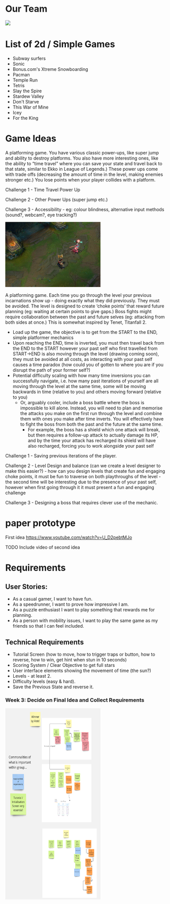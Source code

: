 # Our Team

 <img src="https://i.imgur.com/lnxVVyN.jpeg" width="500" >

# List of 2d / Simple Games

- Subway surfers
- Sonic
- Bonus.com's Xtreme Snowboarding
- Pacman
- Temple Run
- Tetris
- Slay the Spire
- Stardew Valley
- Don't Starve
- This War of Mine
- Icey
- For the King

# Game Ideas
A platforming game. You have various classic power-ups, like super jump and ability to destroy platforms. You also have more interesting ones, like the ability to “time travel” where you can save your state and travel back to that state, similar to Ekko in League of Legends.) These power ups come with trade offs (decreasing the amount of time in the level, making enemies stronger etc.) You lose points when your player collides with a platform. 

Challenge 1 - Time Travel Power Up

Challenge 2 - Other Power Ups (super jump etc.)

Challenge 3 - Accessibility - eg: colour blindness, alternative input methods (sound?, webcam?, eye tracking?)

 <img src="Assets_For_ReadMe/Ekko.gif" width="300">
 
A platforming game. Each time you go through the level your previous incarnations show up - doing exactly what they did previously. They must be avoided. The level is designed to create ‘choke points’ that reward future planning (eg: waiting at certain points to give gaps.) Boss fights might require collaboration between the past and future selves (eg: attacking from both sides at once.) This is somewhat inspired by Tenet, Titanfall 2.
- Load up the game, the objective is to get from the START to the END, simple platformer mechanics
- Upon reaching the END, time is inverted, you must then travel back from the END to the START however your past self who first travelled from START→END is also moving through the level (drawing coming soon), they must be avoided at all costs, as interacting with your past self causes a time paradox (how could you of gotten to where you are if you disrupt the path of your former self?)
- Potential difficulty scaling with how many time inversions you can successfully navigate, i.e. how many past iterations of yourself are all moving through the level at the same time, some will be moving backwards in time (relative to you) and others moving forward (relative to you)
  - Or, arguably cooler, include a boss battle where the boss is impossible to kill alone. Instead, you will need to plan and memorise the attacks you make on the first run through the level and combine them with ones you make after time inverts. You will effectively have to fight the boss from both the past and the future at the same time.
      - For example, the boss has a shield which one attack will break, but then requires a follow-up attack to actually damage its HP, and by the time your attack has recharged its shield will have also recharged, forcing you to work alongside your past self
   
Challenge 1 - Saving previous iterations of the player.

Challenge 2 - Level Design and balance (can we create a level designer to make this easier?)
              - how can you design levels that create fun and engaging choke points, it must be fun to traverse on both playthroughs of the level
              - the second time will be interesting due to the presence of your past self, however when first going through it it must present a fun and engaging challenge

Challenge 3 - Designing a boss that requires clever use of the mechanic.

# paper prototype
First idea
https://www.youtube.com/watch?v=U_D2pebtMJo

TODO Include video of second idea

# Requirements
## User Stories:
- As a casual gamer, I want to have fun.
- As a speedrunner, I want to prove how impressive I am.
- As a puzzle enthusiast I want to play something that rewards me for planning.
- As a person with mobility issues, I want to play the same game as my friends so that I can feel included. 

## Technical Requirements
- Tutorial Screen (how to move, how to trigger traps or button, how to reverse, how to win, get hint when stun in 10 seconds)
- Scoring System / Clear Objective to get full stars
- User interface elements showing the movement of time (the sun?)
- Levels - at least 2.
- Difficulty levels (easy & hard).
- Save the Previous State and reverse it. 

### Week 3: Decide on Final Idea and Collect Requirements
<img src= "Assets_For_ReadMe/Software%20Engineering%20Project.jpg" width="300" height="600">
        
